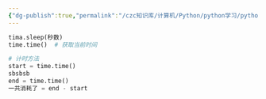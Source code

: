 ```yaml
---
{"dg-publish":true,"permalink":"/czc知识库/计算机/Python/python学习/python模块/python模块-time/","dgPassFrontmatter":true,"created":"2024-11-13T15:29:30.718+08:00","updated":"2024-12-07T17:35:40.415+08:00"}
---
```




```python
tima.sleep(秒数)
time.time()  # 获取当前时间
```

```python
# 计时方法
start = time.time()
sbsbsb
end = time.time()
一共消耗了 = end - start
```
